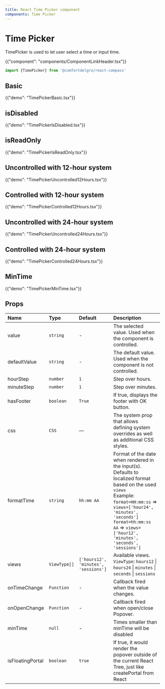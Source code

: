 ```yaml
---
title: React Time Picker component
components: Time Picker
---
```


# Time Picker

<p class="description">TimePicker is used to let user select a time or input time.</p>

{{"component": "components/ComponentLinkHeader.tsx"}}

```jsx
import {TimePicker} from '@comfortdelgro/react-compass'
```

## Basic

{{"demo": "TimePickerBasic.tsx"}}

## isDisabled

{{"demo": "TimePickerIsDisabled.tsx"}}

## isReadOnly

{{"demo": "TimePickerIsReadOnly.tsx"}}

## Uncontrolled with 12-hour system

{{"demo": "TimePickerUncontrolled12Hours.tsx"}}

## Controlled with 12-hour system

{{"demo": "TimePickerControlled12Hours.tsx"}}

## Uncontrolled with 24-hour system

{{"demo": "TimePickerUncontrolled24Hours.tsx"}}

## Controlled with 24-hour system

{{"demo": "TimePickerControlled24Hours.tsx"}}

## MinTime

{{"demo": "TimePickerMinTime.tsx"}}

## Props

| Name             | Type         | Default                              | Description                                                                                                                                                                                                                                                                 |
| :--------------- | :----------- | :----------------------------------- | :-------------------------------------------------------------------------------------------------------------------------------------------------------------------------------------------------------------------------------------------------------------------------- |
| value            | `string`     | -                                    | The selected value. Used when the component is controlled.                                                                                                                                                                                                                  |
| defaultValue     | `string`     | -                                    | The default value. Used when the component is not controlled.                                                                                                                                                                                                               |
| hourStep         | `number`     | `1`                                  | Step over hours.                                                                                                                                                                                                                                                            |
| minuteStep       | `number`     | `1`                                  | Step over minutes.                                                                                                                                                                                                                                                          |
| hasFooter        | `boolean`    | `True`                               | If true, displays the footer with OK button.                                                                                                                                                                                                                                |
| css              | `CSS`        | —                                    | The system prop that allows defining system overrides as well as additional CSS styles.                                                                                                                                                                                     |
| formatTime       | `string`     | `hh:mm AA`                           | Format of the date when rendered in the input(s). Defaults to localized format based on the used `views`<br />Example:<br />`format=HH:mm:ss` => `views=['hour24', 'minutes', 'seconds']`<br />`format=hh:mm:ss AA` => `views=['hour12', 'minutes', 'seconds', 'sessions']` |
| views            | `ViewType[]` | `['hours12', 'minutes', 'sessions']` | Available views. <br />`ViewType`: `hours12` \| `hours24` \| `minutes` \| `seconds` \| `sessions`                                                                                                                                                                           |
| onTimeChange     | `Function`   | -                                    | Callback fired when the value changes.                                                                                                                                                                                                                                      |
| onOpenChange     | `Function`   | -                                    | Callback fired when open/close Popover.                                                                                                                                                                                                                                     |
| minTime          | `null`       | -                                    | Times smaller than minTime will be disabled                                                                                                                                                                                                                                 |
| isFloatingPortal | `boolean`    | `true`                               | If true, it would render the popover outside of the current React Tree, just like createPortal from React                                                                                                                                                                   |
